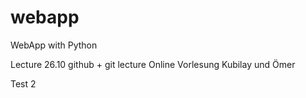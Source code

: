 # webapp
WebApp with Python

Lecture 26.10 github + git lecture Online Vorlesung 
Kubilay und Ömer 

Test 2